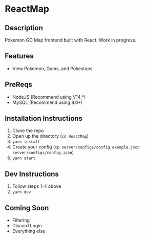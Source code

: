# ReactMap

## Description
 Pokemon GO Map frontend built with React. Work in progress. 

## Features 
- View Pokemon, Gyms, and Pokestops
## PreReqs
- NodeJS (Recommend using V14.*)
- MySQL (Recommend using 8.0+)
## Installation Instructions
1. Clone the repo
2. Open up the directory (`cd ReactMap`)
3. `yarn install`
4. Create your config (`cp server/configs/config.example.json server/configs/config.json`)
5. `yarn start`

## Dev Instructions
1. Follow steps 1-4 above
2. `yarn dev`

## Coming Soon
- Filtering
- Discord Login
- Everything else